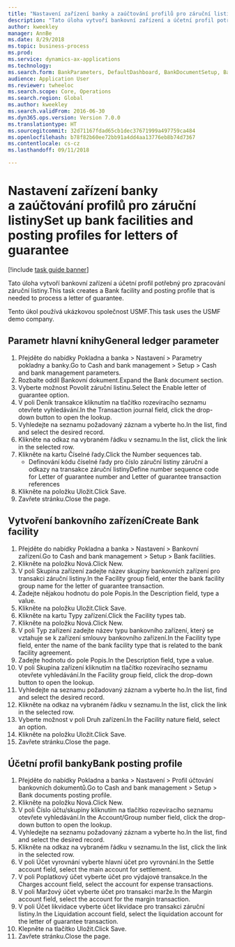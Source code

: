 ```yaml
--- 
title: "Nastavení zařízení banky a zaúčtování profilů pro záruční listiny"
description: "Tato úloha vytvoří bankovní zařízení a účetní profil potřebný pro zpracování záruční listiny."
author: kweekley
manager: AnnBe
ms.date: 8/29/2018
ms.topic: business-process
ms.prod: 
ms.service: dynamics-ax-applications
ms.technology: 
ms.search.form: BankParameters, DefaultDashboard, BankDocumentSetup, BankDocumentPosting
audience: Application User
ms.reviewer: twheeloc
ms.search.scope: Core, Operations
ms.search.region: Global
ms.author: kweekley
ms.search.validFrom: 2016-06-30
ms.dyn365.ops.version: Version 7.0.0
ms.translationtype: HT
ms.sourcegitcommit: 32d71167fdad65cb1dec37671999a497759ca484
ms.openlocfilehash: b78f82b60ee72bb91a4dd4aa13776eb8b74d7367
ms.contentlocale: cs-cz
ms.lasthandoff: 09/11/2018

---
```

# <a name="set-up-bank-facilities-and-posting-profiles-for-letters-of-guarantee"></a><span data-ttu-id="2f9d1-103">Nastavení zařízení banky a zaúčtování profilů pro záruční listiny</span><span class="sxs-lookup"><span data-stu-id="2f9d1-103">Set up bank facilities and posting profiles for letters of guarantee</span></span>

[!include [task guide banner](../../includes/task-guide-banner.md)]

<span data-ttu-id="2f9d1-104">Tato úloha vytvoří bankovní zařízení a účetní profil potřebný pro zpracování záruční listiny.</span><span class="sxs-lookup"><span data-stu-id="2f9d1-104">This task creates a Bank facility and posting profile that is needed to process a letter of guarantee.</span></span>



<span data-ttu-id="2f9d1-105">Tento úkol používá ukázkovou společnost USMF.</span><span class="sxs-lookup"><span data-stu-id="2f9d1-105">This task uses the USMF demo company.</span></span> 




## <a name="general-ledger-parameter"></a><span data-ttu-id="2f9d1-106">Parametr hlavní knihy</span><span class="sxs-lookup"><span data-stu-id="2f9d1-106">General ledger parameter</span></span>
1. <span data-ttu-id="2f9d1-107">Přejděte do nabídky Pokladna a banka > Nastavení > Parametry pokladny a banky.</span><span class="sxs-lookup"><span data-stu-id="2f9d1-107">Go to Cash and bank management > Setup > Cash and bank management parameters.</span></span>
2. <span data-ttu-id="2f9d1-108">Rozbalte oddíl Bankovní dokument.</span><span class="sxs-lookup"><span data-stu-id="2f9d1-108">Expand the Bank document section.</span></span>
3. <span data-ttu-id="2f9d1-109">Vyberte možnost Povolit záruční listinu.</span><span class="sxs-lookup"><span data-stu-id="2f9d1-109">Select the Enable letter of guarantee option.</span></span>
4. <span data-ttu-id="2f9d1-110">V poli Deník transakce kliknutím na tlačítko rozevíracího seznamu otevřete vyhledávání.</span><span class="sxs-lookup"><span data-stu-id="2f9d1-110">In the Transaction journal field, click the drop-down button to open the lookup.</span></span>
5. <span data-ttu-id="2f9d1-111">Vyhledejte na seznamu požadovaný záznam a vyberte ho.</span><span class="sxs-lookup"><span data-stu-id="2f9d1-111">In the list, find and select the desired record.</span></span>
6. <span data-ttu-id="2f9d1-112">Klikněte na odkaz na vybraném řádku v seznamu.</span><span class="sxs-lookup"><span data-stu-id="2f9d1-112">In the list, click the link in the selected row.</span></span>
7. <span data-ttu-id="2f9d1-113">Klikněte na kartu Číselné řady.</span><span class="sxs-lookup"><span data-stu-id="2f9d1-113">Click the Number sequences tab.</span></span>
    * <span data-ttu-id="2f9d1-114">Definování kódu číselné řady pro číslo záruční listiny záruční a odkazy na transakce záruční listiny</span><span class="sxs-lookup"><span data-stu-id="2f9d1-114">Define number sequence code for Letter of guarantee number and Letter of guarantee transaction references</span></span>  
8. <span data-ttu-id="2f9d1-115">Klikněte na položku Uložit.</span><span class="sxs-lookup"><span data-stu-id="2f9d1-115">Click Save.</span></span>
9. <span data-ttu-id="2f9d1-116">Zavřete stránku.</span><span class="sxs-lookup"><span data-stu-id="2f9d1-116">Close the page.</span></span>

## <a name="create-bank-facility"></a><span data-ttu-id="2f9d1-117">Vytvoření bankovního zařízení</span><span class="sxs-lookup"><span data-stu-id="2f9d1-117">Create Bank facility</span></span>
1. <span data-ttu-id="2f9d1-118">Přejděte do nabídky Pokladna a banka > Nastavení > Bankovní zařízení.</span><span class="sxs-lookup"><span data-stu-id="2f9d1-118">Go to Cash and bank management > Setup > Bank facilities.</span></span>
2. <span data-ttu-id="2f9d1-119">Klikněte na položku Nová.</span><span class="sxs-lookup"><span data-stu-id="2f9d1-119">Click New.</span></span>
3. <span data-ttu-id="2f9d1-120">V poli Skupina zařízení zadejte název skupiny bankovních zařízení pro transakci záruční listiny.</span><span class="sxs-lookup"><span data-stu-id="2f9d1-120">In the Facility group field, enter the bank facility group name for the letter of guarantee transaction.</span></span>
4. <span data-ttu-id="2f9d1-121">Zadejte nějakou hodnotu do pole Popis.</span><span class="sxs-lookup"><span data-stu-id="2f9d1-121">In the Description field, type a value.</span></span>
5. <span data-ttu-id="2f9d1-122">Klikněte na položku Uložit.</span><span class="sxs-lookup"><span data-stu-id="2f9d1-122">Click Save.</span></span>
6. <span data-ttu-id="2f9d1-123">Klikněte na kartu Typy zařízení.</span><span class="sxs-lookup"><span data-stu-id="2f9d1-123">Click the Facility types tab.</span></span>
7. <span data-ttu-id="2f9d1-124">Klikněte na položku Nová.</span><span class="sxs-lookup"><span data-stu-id="2f9d1-124">Click New.</span></span>
8. <span data-ttu-id="2f9d1-125">V poli Typ zařízení zadejte název typu bankovního zařízení, který se vztahuje se k zařízení smlouvy bankovního zařízení.</span><span class="sxs-lookup"><span data-stu-id="2f9d1-125">In the Facility type field, enter the name of the bank facility type that is related to the bank facility agreement.</span></span>
9. <span data-ttu-id="2f9d1-126">Zadejte hodnotu do pole Popis.</span><span class="sxs-lookup"><span data-stu-id="2f9d1-126">In the Description field, type a value.</span></span>
10. <span data-ttu-id="2f9d1-127">V poli Skupina zařízení kliknutím na tlačítko rozevíracího seznamu otevřete vyhledávání.</span><span class="sxs-lookup"><span data-stu-id="2f9d1-127">In the Facility group field, click the drop-down button to open the lookup.</span></span>
11. <span data-ttu-id="2f9d1-128">Vyhledejte na seznamu požadovaný záznam a vyberte ho.</span><span class="sxs-lookup"><span data-stu-id="2f9d1-128">In the list, find and select the desired record.</span></span>
12. <span data-ttu-id="2f9d1-129">Klikněte na odkaz na vybraném řádku v seznamu.</span><span class="sxs-lookup"><span data-stu-id="2f9d1-129">In the list, click the link in the selected row.</span></span>
13. <span data-ttu-id="2f9d1-130">Vyberte možnost v poli Druh zařízení.</span><span class="sxs-lookup"><span data-stu-id="2f9d1-130">In the Facility nature field, select an option.</span></span>
14. <span data-ttu-id="2f9d1-131">Klikněte na položku Uložit.</span><span class="sxs-lookup"><span data-stu-id="2f9d1-131">Click Save.</span></span>
15. <span data-ttu-id="2f9d1-132">Zavřete stránku.</span><span class="sxs-lookup"><span data-stu-id="2f9d1-132">Close the page.</span></span>

## <a name="bank-posting-profile"></a><span data-ttu-id="2f9d1-133">Účetní profil banky</span><span class="sxs-lookup"><span data-stu-id="2f9d1-133">Bank posting profile</span></span>
1. <span data-ttu-id="2f9d1-134">Přejděte do nabídky Pokladna a banka > Nastavení > Profil účtování bankovních dokumentů.</span><span class="sxs-lookup"><span data-stu-id="2f9d1-134">Go to Cash and bank management > Setup > Bank documents posting profile.</span></span>
2. <span data-ttu-id="2f9d1-135">Klikněte na položku Nová.</span><span class="sxs-lookup"><span data-stu-id="2f9d1-135">Click New.</span></span>
3. <span data-ttu-id="2f9d1-136">V poli Číslo účtu/skupiny kliknutím na tlačítko rozevíracího seznamu otevřete vyhledávání.</span><span class="sxs-lookup"><span data-stu-id="2f9d1-136">In the Account/Group number field, click the drop-down button to open the lookup.</span></span>
4. <span data-ttu-id="2f9d1-137">Vyhledejte na seznamu požadovaný záznam a vyberte ho.</span><span class="sxs-lookup"><span data-stu-id="2f9d1-137">In the list, find and select the desired record.</span></span>
5. <span data-ttu-id="2f9d1-138">Klikněte na odkaz na vybraném řádku v seznamu.</span><span class="sxs-lookup"><span data-stu-id="2f9d1-138">In the list, click the link in the selected row.</span></span>
6. <span data-ttu-id="2f9d1-139">V poli Účet vyrovnání vyberte hlavní účet pro vyrovnání.</span><span class="sxs-lookup"><span data-stu-id="2f9d1-139">In the Settle account field, select the main account for settlement.</span></span>
7. <span data-ttu-id="2f9d1-140">V poli Poplatkový účet vyberte účet pro výdajové transakce.</span><span class="sxs-lookup"><span data-stu-id="2f9d1-140">In the Charges account field, select the account for expense transactions.</span></span>
8. <span data-ttu-id="2f9d1-141">V poli Maržový účet vyberte účet pro transakci marže.</span><span class="sxs-lookup"><span data-stu-id="2f9d1-141">In the Margin account field, select the account for the margin transaction.</span></span>
9. <span data-ttu-id="2f9d1-142">V poli Účet likvidace vyberte účet likvidace pro transakci záruční listiny.</span><span class="sxs-lookup"><span data-stu-id="2f9d1-142">In the Liquidation account field, select the liquidation account for the letter of guarantee transaction.</span></span> 
10. <span data-ttu-id="2f9d1-143">Klepněte na tlačítko Uložit.</span><span class="sxs-lookup"><span data-stu-id="2f9d1-143">Click Save.</span></span>
11. <span data-ttu-id="2f9d1-144">Zavřete stránku.</span><span class="sxs-lookup"><span data-stu-id="2f9d1-144">Close the page.</span></span>


